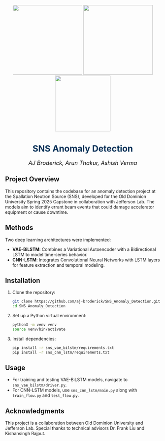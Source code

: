 <div align="center">
<img src="https://www.odu.edu/sites/default/files/logos/univ/png-72dpi/odu-sig-noidea-fullcolor.png" style="width:225px;">
<img src="https://upload.wikimedia.org/wikipedia/commons/thumb/e/ea/JLab_logo_white2.jpg/250px-JLab_logo_white2.jpg" style="width:225px;"> 
<img src="https://cdn.vanderbilt.edu/vu-news/files/20190417211432/Oak-Ridge-National-Laboratory-logo.jpg" style="width:180px;">
</div>

<div align="center"> <font color=#003057>
        
# SNS Anomaly Detection

</font>

<div> 
<font size=4><i>AJ Broderick, Arun Thakur, Ashish Verma</i></font>
</div>

</div>

## Project Overview
This repository contains the codebase for an anomaly detection project at the Spallation Neutron Source (SNS), developed for the Old Dominion University Spring 2025 Capstone in collaboration with Jefferson Lab. The models aim to identify errant beam events that could damage accelerator equipment or cause downtime.

## Methods
Two deep learning architectures were implemented:
- **VAE-BiLSTM**: Combines a Variational Autoencoder with a Bidirectional LSTM to model time-series behavior.
- **CNN-LSTM**: Integrates Convolutional Neural Networks with LSTM layers for feature extraction and temporal modeling.

## Installation
1. Clone the repository:
    ```bash
    git clone https://github.com/aj-broderick/SNS_Anomaly_Detection.git
    cd SNS_Anomaly_Detection
    ```
2. Set up a Python virtual environment:
    ```bash
    python3 -m venv venv
    source venv/bin/activate
    ```
3. Install dependencies:
    ```bash
    pip install -r sns_vae_bilstm/requirements.txt
    pip install -r sns_cnn_lstm/requirements.txt
    ```

## Usage
- For training and testing VAE-BiLSTM models, navigate to `sns_vae_bilstm/driver.py`.
- For CNN-LSTM models, use `sns_cnn_lstm/main.py` along with `train_flow.py` and `test_flow.py`.

## Acknowledgments
This project is a collaboration between Old Dominion University and Jefferson Lab. Special thanks to technical advisors Dr. Frank Liu and Kishansingh Rajput.

